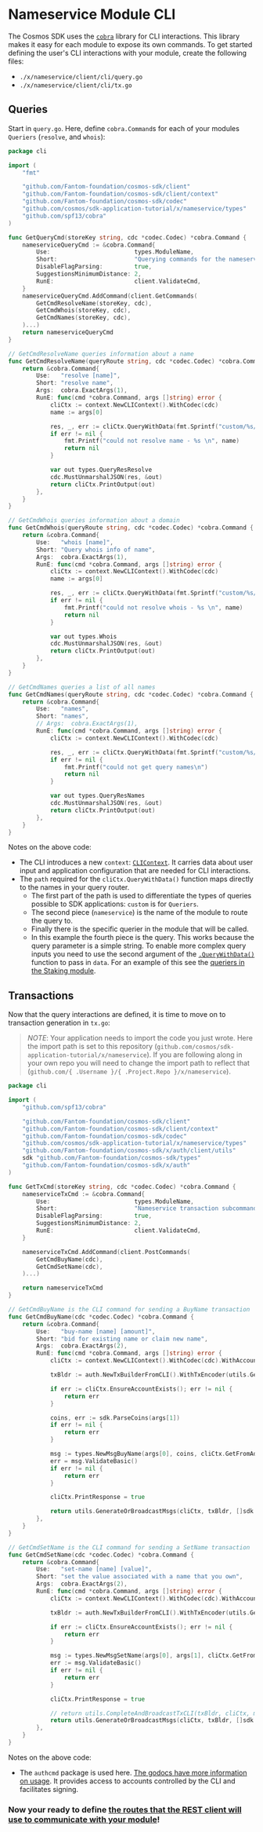 # Nameservice Module CLI

The Cosmos SDK uses the [`cobra`](https://github.com/spf13/cobra) library for CLI interactions. This library makes it easy for each module to expose its own commands. To get started defining the user's CLI interactions with your module, create the following files:

- `./x/nameservice/client/cli/query.go`
- `./x/nameservice/client/cli/tx.go`

## Queries

Start in `query.go`. Here, define `cobra.Command`s for each of your modules `Queriers` (`resolve`, and `whois`):

```go
package cli

import (
	"fmt"

	"github.com/Fantom-foundation/cosmos-sdk/client"
	"github.com/Fantom-foundation/cosmos-sdk/client/context"
	"github.com/Fantom-foundation/cosmos-sdk/codec"
	"github.com/cosmos/sdk-application-tutorial/x/nameservice/types"
	"github.com/spf13/cobra"
)

func GetQueryCmd(storeKey string, cdc *codec.Codec) *cobra.Command {
	nameserviceQueryCmd := &cobra.Command{
		Use:                        types.ModuleName,
		Short:                      "Querying commands for the nameservice module",
		DisableFlagParsing:         true,
		SuggestionsMinimumDistance: 2,
		RunE:                       client.ValidateCmd,
	}
	nameserviceQueryCmd.AddCommand(client.GetCommands(
		GetCmdResolveName(storeKey, cdc),
		GetCmdWhois(storeKey, cdc),
		GetCmdNames(storeKey, cdc),
	)...)
	return nameserviceQueryCmd
}

// GetCmdResolveName queries information about a name
func GetCmdResolveName(queryRoute string, cdc *codec.Codec) *cobra.Command {
	return &cobra.Command{
		Use:   "resolve [name]",
		Short: "resolve name",
		Args:  cobra.ExactArgs(1),
		RunE: func(cmd *cobra.Command, args []string) error {
			cliCtx := context.NewCLIContext().WithCodec(cdc)
			name := args[0]

			res, _, err := cliCtx.QueryWithData(fmt.Sprintf("custom/%s/resolve/%s", queryRoute, name), nil)
			if err != nil {
				fmt.Printf("could not resolve name - %s \n", name)
				return nil
			}

			var out types.QueryResResolve
			cdc.MustUnmarshalJSON(res, &out)
			return cliCtx.PrintOutput(out)
		},
	}
}

// GetCmdWhois queries information about a domain
func GetCmdWhois(queryRoute string, cdc *codec.Codec) *cobra.Command {
	return &cobra.Command{
		Use:   "whois [name]",
		Short: "Query whois info of name",
		Args:  cobra.ExactArgs(1),
		RunE: func(cmd *cobra.Command, args []string) error {
			cliCtx := context.NewCLIContext().WithCodec(cdc)
			name := args[0]

			res, _, err := cliCtx.QueryWithData(fmt.Sprintf("custom/%s/whois/%s", queryRoute, name), nil)
			if err != nil {
				fmt.Printf("could not resolve whois - %s \n", name)
				return nil
			}

			var out types.Whois
			cdc.MustUnmarshalJSON(res, &out)
			return cliCtx.PrintOutput(out)
		},
	}
}

// GetCmdNames queries a list of all names
func GetCmdNames(queryRoute string, cdc *codec.Codec) *cobra.Command {
	return &cobra.Command{
		Use:   "names",
		Short: "names",
		// Args:  cobra.ExactArgs(1),
		RunE: func(cmd *cobra.Command, args []string) error {
			cliCtx := context.NewCLIContext().WithCodec(cdc)

			res, _, err := cliCtx.QueryWithData(fmt.Sprintf("custom/%s/names", queryRoute), nil)
			if err != nil {
				fmt.Printf("could not get query names\n")
				return nil
			}

			var out types.QueryResNames
			cdc.MustUnmarshalJSON(res, &out)
			return cliCtx.PrintOutput(out)
		},
	}
}
```

Notes on the above code:

- The CLI introduces a new `context`: [`CLIContext`](https://godoc.org/github.com/Fantom-foundation/cosmos-sdk/client/context#CLIContext). It carries data about user input and application configuration that are needed for CLI interactions.
- The `path` required for the `cliCtx.QueryWithData()` function maps directly to the names in your query router.
  - The first part of the path is used to differentiate the types of queries possible to SDK applications: `custom` is for `Queriers`.
  - The second piece (`nameservice`) is the name of the module to route the query to.
  - Finally there is the specific querier in the module that will be called.
  - In this example the fourth piece is the query. This works because the query parameter is a simple string. To enable more complex query inputs you need to use the second argument of the [`.QueryWithData()`](https://godoc.org/github.com/Fantom-foundation/cosmos-sdk/client/context#CLIContext.QueryWithData) function to pass in `data`. For an example of this see the [queriers in the Staking module](https://github.com/Fantom-foundation/cosmos-sdk/blob/develop/x/stake/querier/querier.go#L103).

## Transactions

Now that the query interactions are defined, it is time to move on to transaction generation in `tx.go`:

> _*NOTE*_: Your application needs to import the code you just wrote. Here the import path is set to this repository (`github.com/cosmos/sdk-application-tutorial/x/nameservice`). If you are following along in your own repo you will need to change the import path to reflect that (`github.com/{ .Username }/{ .Project.Repo }/x/nameservice`).

```go
package cli

import (
	"github.com/spf13/cobra"

	"github.com/Fantom-foundation/cosmos-sdk/client"
	"github.com/Fantom-foundation/cosmos-sdk/client/context"
	"github.com/Fantom-foundation/cosmos-sdk/codec"
	"github.com/cosmos/sdk-application-tutorial/x/nameservice/types"
	"github.com/Fantom-foundation/cosmos-sdk/x/auth/client/utils"
	sdk "github.com/Fantom-foundation/cosmos-sdk/types"
	"github.com/Fantom-foundation/cosmos-sdk/x/auth"
)

func GetTxCmd(storeKey string, cdc *codec.Codec) *cobra.Command {
	nameserviceTxCmd := &cobra.Command{
		Use:                        types.ModuleName,
		Short:                      "Nameservice transaction subcommands",
		DisableFlagParsing:         true,
		SuggestionsMinimumDistance: 2,
		RunE:                       client.ValidateCmd,
	}

	nameserviceTxCmd.AddCommand(client.PostCommands(
		GetCmdBuyName(cdc),
		GetCmdSetName(cdc),
	)...)

	return nameserviceTxCmd
}

// GetCmdBuyName is the CLI command for sending a BuyName transaction
func GetCmdBuyName(cdc *codec.Codec) *cobra.Command {
	return &cobra.Command{
		Use:   "buy-name [name] [amount]",
		Short: "bid for existing name or claim new name",
		Args:  cobra.ExactArgs(2),
		RunE: func(cmd *cobra.Command, args []string) error {
			cliCtx := context.NewCLIContext().WithCodec(cdc).WithAccountDecoder(cdc)

			txBldr := auth.NewTxBuilderFromCLI().WithTxEncoder(utils.GetTxEncoder(cdc))

			if err := cliCtx.EnsureAccountExists(); err != nil {
				return err
			}

			coins, err := sdk.ParseCoins(args[1])
			if err != nil {
				return err
			}

			msg := types.NewMsgBuyName(args[0], coins, cliCtx.GetFromAddress())
			err = msg.ValidateBasic()
			if err != nil {
				return err
			}

			cliCtx.PrintResponse = true

			return utils.GenerateOrBroadcastMsgs(cliCtx, txBldr, []sdk.Msg{msg})
		},
	}
}

// GetCmdSetName is the CLI command for sending a SetName transaction
func GetCmdSetName(cdc *codec.Codec) *cobra.Command {
	return &cobra.Command{
		Use:   "set-name [name] [value]",
		Short: "set the value associated with a name that you own",
		Args:  cobra.ExactArgs(2),
		RunE: func(cmd *cobra.Command, args []string) error {
			cliCtx := context.NewCLIContext().WithCodec(cdc).WithAccountDecoder(cdc)

			txBldr := auth.NewTxBuilderFromCLI().WithTxEncoder(utils.GetTxEncoder(cdc))

			if err := cliCtx.EnsureAccountExists(); err != nil {
				return err
			}

			msg := types.NewMsgSetName(args[0], args[1], cliCtx.GetFromAddress())
			err := msg.ValidateBasic()
			if err != nil {
				return err
			}

			cliCtx.PrintResponse = true

			// return utils.CompleteAndBroadcastTxCLI(txBldr, cliCtx, msgs)
			return utils.GenerateOrBroadcastMsgs(cliCtx, txBldr, []sdk.Msg{msg})
		},
	}
}
```

Notes on the above code:

- The `authcmd` package is used here. [The godocs have more information on usage](https://godoc.org/github.com/Fantom-foundation/cosmos-sdk/x/auth/client/cli#GetAccountDecoder). It provides access to accounts controlled by the CLI and facilitates signing.

### Now your ready to define [the routes that the REST client will use to communicate with your module](rest.md)!
